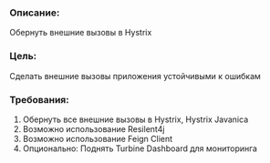 ### Описание:
Обернуть внешние вызовы в Hystrix

### Цель:
Сделать внешние вызовы приложения устойчивыми к ошибкам

### Требования:
1. Обернуть все внешние вызовы в Hystrix, Hystrix Javanica 
2. Возможно использование Resilent4j 
3. Возможно использование Feign Client
4. Опционально: Поднять Turbine Dashboard для мониторинга